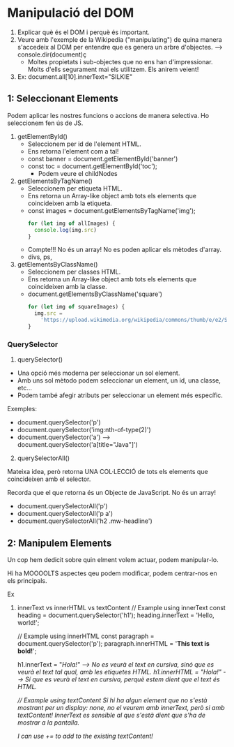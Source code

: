 # Manipulació del DOM

1. Explicar què és el DOM i perquè és important.
2. Veure amb l'exemple de la Wikipedia ("manipulating") de quina manera s'accedeix al DOM per entendre que es genera un arbre d'objectes. --> console.dir(document)ç
   - Moltes propietats i sub-objectes que no ens han d'impressionar. Molts d'ells segurament mai els utilitzem. Els anirem veient!
3. Ex: document.all[10].innerText="SILKIE"

## 1: Seleccionant Elements

Podem aplicar les nostres funcions o accions de manera selectiva. Ho seleccionem fen ús de JS.

1.  getElementById()
    - Seleccionem per id de l'element HTML.
    - Ens retorna l'element com a tal!
    - const banner = document.getElementById('banner')
    - const toc = document.getElementById('toc');
      - Podem veure el childNodes
2.  getElementsByTagName()
    - Seleccionem per etiqueta HTML.
    - Ens retorna un Array-like object amb tots els elements que coincideixen amb la etiqueta.
    - const images = document.getElementsByTagName('img');
      ```javascript
      for (let img of allImages) {
        console.log(img.src)
      }
      ```
    - Compte!!! No és un array! No es poden aplicar els mètodes d'array.
    - divs, ps,
3.  getElementsByClassName()
    - Seleccionem per classes HTML.
    - Ens retorna un Array-like object amb tots els elements que coincideixen amb la classe.
    - document.getElementsByClassName('square')
      ```javascript
      for (let img of squareImages) {
        img.src =
          'https://upload.wikimedia.org/wikipedia/commons/thumb/e/e2/Silky_bantam.jpg/440px-Silky_bantam.jpg'
      }
      ```

### QuerySelector

1. querySelector()

- Una opció més moderna per seleccionar un sol element.
- Amb uns sol mètodo podem seleccionar un element, un id, una classe, etc...
- Podem també afegir atributs per seleccionar un element més específic.

Exemples:

- document.querySelector('p')
- document.querySelector('img:nth-of-type(2)')
- document.querySelector('a') --> document.querySelector('a[title="Java"]')

2. querySelectorAll()

Mateixa idea, però retorna UNA COL·LECCIÓ de tots els elements que coincideixen amb el selector.

Recorda que el que retorna és un Objecte de JavaScript. No és un array!

- document.querySelectorAll('p')
- document.querySelectorAll('p a')
- document.querySelectorAll('h2 .mw-headline')

## 2: Manipulem Elements

Un cop hem dedicit sobre quin elment volem actuar, podem manipular-lo.

Hi ha MOOOOLTS aspectes qeu podem modificar, podem centrar-nos en els principals.

Ex

1. innerText vs innerHTML vs textContent
   // Example using innerText
   const heading = document.querySelector('h1');
   heading.innerText = 'Hello, world!';

   // Example using innerHTML
   const paragraph = document.querySelector('p');
   paragraph.innerHTML = '<strong>This text is bold!</strong>';

   h1.innerText = "<i>Hola!<i>" --> No es veurà el text en cursiva, sinó que es veurà el text tal qual, amb les etiquetes HTML.
   h1.innerHTML = "<i>Hola!<i>" --> Sí que es veurà el text en cursiva, perquè estem dient que el text és HTML.

   // Example using textContent
   Si hi ha algun element que no s'està mostrant per un display: none, no el veurem amb innerText, però si amb textContent! InnerText es sensible al que s'està dient que s'ha de mostrar a la pantalla.

   I can use += to add to the existing textContent!
